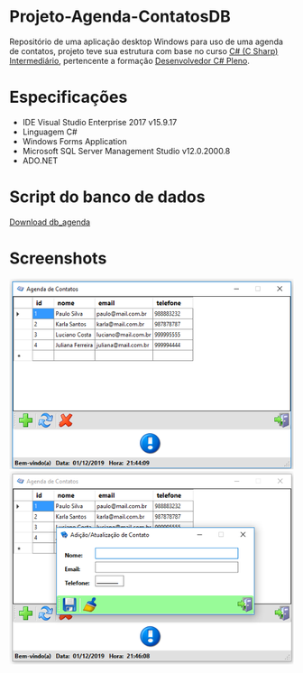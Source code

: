 # Projeto-Agenda-ContatosDB
Repositório de uma aplicação desktop Windows para uso de uma agenda de contatos, projeto teve sua estrutura com base no curso [C# (C Sharp) Intermediário](https://www.treinaweb.com.br/curso/csharp-intermediario), 
pertencente a formação [Desenvolvedor C# Pleno](https://www.treinaweb.com.br/formacao/desenvolvedor-c-pleno).

# Especificações
- IDE Visual Studio Enterprise 2017 v15.9.17
- Linguagem C#
- Windows Forms Application
- Microsoft SQL Server Management Studio	v12.0.2000.8
- ADO.NET

# Script do banco de dados
[Download db_agenda](https://drive.google.com/file/d/0ByVV6qCxb8YQcFc3cnh3dUNydkh6LWU1VFJNdDBGYms5LXF3/view)

# Screenshots
<html lang="pt-br">
<head>
</head>
<body>
	<img src="https://github.com/PauloAlves8039/Projeto-Agenda-ContatosDB/blob/master/AgendaContatos/Resources/screenshot1.png">
  <img src="https://github.com/PauloAlves8039/Projeto-Agenda-ContatosDB/blob/master/AgendaContatos/Resources/screenshot2.png">
</body>
</html>
